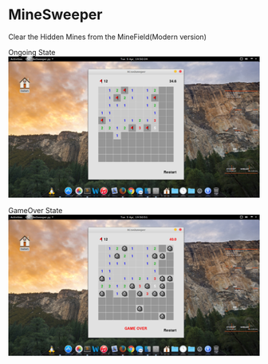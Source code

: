 # MineSweeper
Clear the Hidden Mines from the MineField(Modern version)

Ongoing State
![Ongoing State](./Screenshot.png?raw=true "Screenshot.png")

GameOver State
![GameOver State](./Screenshot1.png?raw=true "Screenshot1.png")

